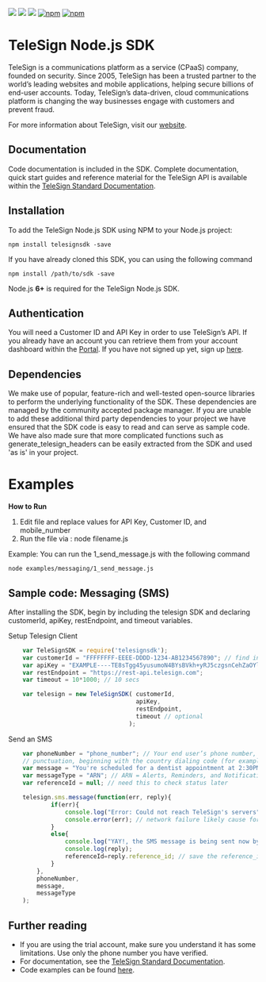 [<img src="/node_banner.jpg">](https://developer.telesign.com)
[<img src="https://img.shields.io/travis/TeleSign/node_telesign.svg">](https://travis-ci.org/TeleSign/node_telesign) [<img src="https://img.shields.io/codecov/c/github/TeleSign/node_telesign.svg">](https://codecov.io/gh/TeleSign/node_telesign) [![npm](https://img.shields.io/npm/v/telesignsdk.svg)](https://www.npmjs.com/package/telesignsdk) [![npm](https://img.shields.io/npm/l/telesignsdk.svg)](https://github.com/TeleSign/node_telesign/blob/master/LICENSE.txt)  

TeleSign Node.js SDK
=================

TeleSign is a communications platform as a service (CPaaS) company, founded on security. Since 2005, TeleSign has
been a trusted partner to the world’s leading websites and mobile applications, helping secure billions of end-user
accounts. Today, TeleSign’s data-driven, cloud communications platform is changing the way businesses engage with
customers and prevent fraud.

For more information about TeleSign, visit our [website](http://www.TeleSign.com>).


Documentation
-------------

Code documentation is included in the SDK. Complete documentation, quick start guides and reference material
for the TeleSign API is available within the [TeleSign Standard Documentation](https://standard.telesign.com/).


Installation
------------

To add the TeleSign Node.js SDK using NPM to your Node.js project:

```
npm install telesignsdk -save
```

If you have already cloned this SDK, you can using the following command
```
npm install /path/to/sdk -save
```

Node.js **6+** is required for the TeleSign Node.js SDK.

Authentication
--------------

You will need a Customer ID and API Key in order to use TeleSign’s API. If you already have an account you can retrieve
them from your account dashboard within the [Portal](https://portal.telesign.com/login). If you have not signed up
yet, sign up [here](https://portal.telesign.com/signup).


Dependencies
------------

We make use of popular, feature-rich and well-tested open-source libraries to perform the underlying functionality of
the SDK. These dependencies are managed by the community accepted package manager. If you are unable to add these
additional third party dependencies to your project we have ensured that the SDK code is easy to read and can serve as
sample code. We have also made sure that more complicated functions such as generate_telesign_headers can be easily
extracted from the SDK and used 'as is' in your project.


Examples
========

**How to Run**

1. Edit file and replace values for API Key, Customer ID, and mobile_number
2. Run the file via : node filename.js

Example: You can run the 1_send_message.js with the following command

```
node examples/messaging/1_send_message.js
```

Sample code: Messaging (SMS)
----------------------------------------

After installing the SDK, begin by including the telesign SDK and declaring customerId, apiKey, restEndpoint, and
timeout variables.

Setup Telesign Client

```javascript
    var TeleSignSDK = require('telesignsdk');
    var customerId = "FFFFFFFF-EEEE-DDDD-1234-AB1234567890"; // find in portal.telesign.com
    var apiKey = "EXAMPLE----TE8sTgg45yusumoN4BYsBVkh+yRJ5czgsnCehZaOYldPJdmFh6NeX8kunZ2zU1YWaUw/0wV6xfw==";
    var restEndpoint = "https://rest-api.telesign.com";
    var timeout = 10*1000; // 10 secs

    var telesign = new TeleSignSDK( customerId,
                                    apiKey,
                                    restEndpoint,
                                    timeout // optional
                                  );
```

Send an SMS

```javascript
    var phoneNumber = "phone_number"; // Your end user’s phone number, as a string of digits without spaces or
    // punctuation, beginning with the country dialing code (for example, “1” for North America)
    var message = "You're scheduled for a dentist appointment at 2:30PM.";
    var messageType = "ARN"; // ARN = Alerts, Reminders, and Notifications; OTP = One time password; MKT = Marketing
    var referenceId = null; // need this to check status later

    telesign.sms.message(function(err, reply){
            if(err){
                console.log("Error: Could not reach TeleSign's servers");
                console.error(err); // network failure likely cause for error
            }
            else{
                console.log("YAY!, the SMS message is being sent now by TeleSign!");
                console.log(reply);
                referenceId=reply.reference_id; // save the reference_id to check status of the message
            }
        },
        phoneNumber,
        message,
        messageType
    );
```


Further reading
---------------

* If you are using the trial account, make sure you understand it has some limitations. 
Use only the phone number you have verified.
* For documentation, see the [TeleSign Standard Documentation](https://standard.telesign.com).
* Code examples can be found [here](/examples).
